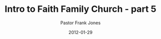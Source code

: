 ---
lunr: "true"
title: "Intro to Faith Family Church - part 5"
author: "Pastor Frank Jones"
postDate: "01-29-2012"
date: 2012-01-29
category: "sermons"
slug: "2012/01/IntroToFFC_pt5"
icon: microphone
audioLink: "IntroToFFC_pt5"
tags: []
mp3: "IntroToFFC_pt5/01292012.mp3"
ogg: "IntroToFFC_pt5/01292012.ogg"
linkurl: "https://archive.org/download/IntroToFFC_pt5/IntroToFFC_pt5_files.xml"
ipath: "https://archive.org/download/IntroToFFC_pt5/01292012.mp3"
layout: sermon.html
---